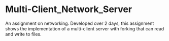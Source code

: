 # Multi-Client_Network_Server
An assignment on networking. Developed over 2 days, this assignment shows the implementation of a multi-client server with forking that can read and write to files.
